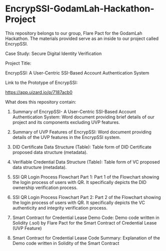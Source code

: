# EncrypSSI-GodamLah-Hackathon-Project
This repository belongs to our group, Flare Pact for the GodamLah Hackathon. The materials provided serve as an inside to our project called EncrypSSI.

Case Study:
Secure Digital Identity Verification


Project Title:

EncrypSSI: A User-Centric SSI-Based Account Authentication System


Link to the Prototype of EncrypSSI:

https://app.uizard.io/p/7187acb0 


What does this repository contain:

1. Summary of EncrypSSI- A User-Centric SSI-Based Account Authentication System:
Word document providing brief details of our project and its components excluding UVP features.

2. Summary of UVP Features of EncrypSSI:
Word document providing details of the UVP features in the EncrypSSI system.

3. DID Certificate Data Structure (Table):
Table form of DID Certificate proposed data structure (metadata).

4. Verifiable Credential Data Structure (Table):
Table form of VC proposed data structure (metadata).

5. SSI QR Login Process Flowchart Part 1:
Part 1 of the Flowchart showing the login process of users with QR. 
It specifically depicts the DID ownership verification process.

6. SSI QR Login Process Flowchart Part 2:
Part 2 of the Flowchart showing the login process of users with QR. 
It specifically depicts the VC authenticity and integrity verification process.

7. Smart Contract for Credential Lease Demo Code:
Demo code written in Solidity (.sol) by Flare Pact for the Smart Contract of Credential Lease (UVP Feature)

8. Smart Contract for Credential Lease Code Summary:
Explanation of the Demo code written in Solidity of the Smart Contract
